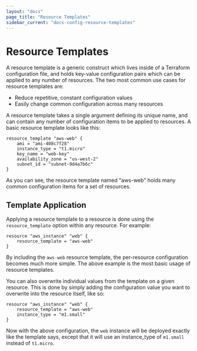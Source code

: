 ```yaml
---
layout: "docs"
page_title: "Resource Templates"
sidebar_current: "docs-config-resource-templates"
---
```


# Resource Templates

A resource template is a generic construct which lives inside of a Terraform
configuration file, and holds key-value configuration pairs which can be applied
to any number of resources. The two most common use cases for resource templates
are:

* Reduce repetitive, constant configuration values
* Easily change common configuration across many resources

A resource template takes a single argument defining its unique name, and can
contain any number of configuration items to be applied to resources. A basic
resource template looks like this:

```
resource_template "aws-web" {
    ami = "ami-408c7f28"
    instance_type = "t1.micro"
    key_name = "web-key"
    availability_zone = "us-west-2"
    subnet_id = "subnet-9d4a7b6c"
}
```

As you can see, the resource template named "aws-web" holds many common
configuration items for a set of resources.

## Template Application

Applying a resource template to a resource is done using the `resource_template`
option within any resource. For example:

```
resource "aws_instance" "web" {
    resource_template = "aws-web"
}
```

By including the `aws-web` resource template, the per-resource configuration
becomes much more simple. The above example is the most basic usage of resource
templates.

You can also overwrite individual values from the template on a given resource.
This is done by simply adding the configuration value you want to overwrite into
the resource itself, like so:

```
resource "aws_instance" "web" {
    resource_template = "aws-web"
    instance_type = "m1.small"
}
```

Now with the above configuration, the `web` instance will be deployed exactly
like the template says, except that it will use an instance_type of `m1.small`
instead of `t1.micro`.
